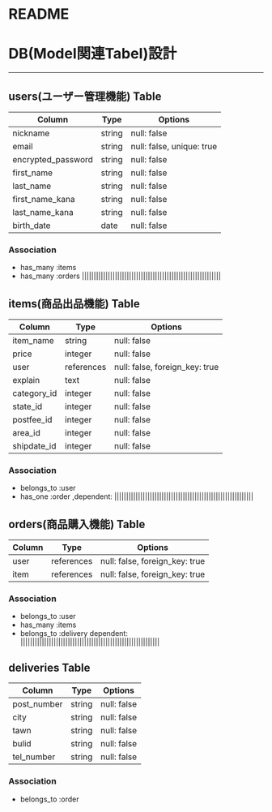 # README


# DB(Model関連Tabel)設計

----------------------------------------------------------

## users(ユーザー管理機能) Table

| Column             | Type     | Options                   |
| ------------------ | -------- | ------------------------- |
| nickname           | string   | null: false             	|
| email              | string   | null: false, unique: true	|
| encrypted_password | string   | null: false               |
| first_name         | string   | null: false             	|
| last_name          | string   | null: false             	|
| first_name_kana    | string   | null: false             	|
| last_name_kana     | string   | null: false             	|
| birth_date         | date     | null: false             	|


### Association
- has_many :items
- has_many :orders
|||||||||||||||||||||||||||||||||||||||||||||||||||||||||||


## items(商品出品機能) Table

| Column      | Type       | Options                        |
| ----------- | ---------- | ------------------------------ |
| item_name   | string     | null: false                    |
| price       | integer    | null: false                    |
| user        | references | null: false, foreign_key: true |
| explain     | text       | null: false                    |
| category_id | integer    | null: false                    |
| state_id    | integer    | null: false                    |
| postfee_id  | integer    | null: false                    |
| area_id     | integer    | null: false                    |
| shipdate_id | integer    | null: false                    |


### Association
- belongs_to :user
- has_one :order ,dependent: 
|||||||||||||||||||||||||||||||||||||||||||||||||||||||||||


## orders(商品購入機能) Table
| Column      | Type       | Options                        |
| ----------- | ---------- | ------------------------------ |
| user        | references | null: false, foreign_key: true |
| item        | references | null: false, foreign_key: true |
<!-- 決済：クレジットカード決済代行サービス[pay.jp] -->

### Association
- belongs_to :user 
- has_many :items
- belongs_to :delivery dependent:
|||||||||||||||||||||||||||||||||||||||||||||||||||||||||||


## deliveries Table
| Column      | Type       | Options                        |
| ----------- | ---------- | ------------------------------ |
| post_number | string     | null: false                    |
| city        | string     | null: false                    |
| tawn        | string     | null: false                    |
| bulid       | string     | null: false                    |
| tel_number  | string     | null: false                    |

### Association
- belongs_to :order
